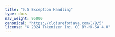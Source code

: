 ```yaml
---
title: "9.5 Exception Handling"
type: docs
nav_weight: 95000
canonical: "https://clojureforjava.com/1/9/5"
license: "© 2024 Tokenizer Inc. CC BY-NC-SA 4.0"
---
```

